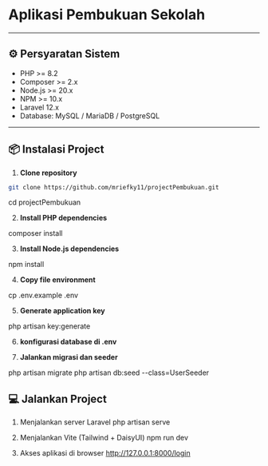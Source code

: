 # Aplikasi Pembukuan Sekolah

---

## ⚙️ Persyaratan Sistem

-   PHP >= 8.2
-   Composer >= 2.x
-   Node.js >= 20.x
-   NPM >= 10.x
-   Laravel 12.x
-   Database: MySQL / MariaDB / PostgreSQL

---

## 📦 Instalasi Project

1. **Clone repository**

```bash
git clone https://github.com/mriefky11/projectPembukuan.git
```
cd projectPembukuan

2. **Install PHP dependencies**

composer install

3. **Install Node.js dependencies**

npm install

4. **Copy file environment**

cp .env.example .env

5. **Generate application key**

php artisan key:generate

6. **konfigurasi database di .env**

7. **Jalankan migrasi dan seeder**

php artisan migrate
php artisan db:seed --class=UserSeeder

## 💻 Jalankan Project

1. Menjalankan server Laravel
   php artisan serve

2. Menjalankan Vite (Tailwind + DaisyUI)
   npm run dev

3. Akses aplikasi di browser
   http://127.0.0.1:8000/login
